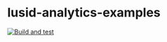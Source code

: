 # lusid-analytics-examples

[![Build and test](https://github.com/finbourne/lusid-analytics-examples/actions/workflows/build-and-test.yaml/badge.svg?branch=master)](https://github.com/finbourne/lusid-analytics-examples/actions/workflows/build-and-test.yaml)